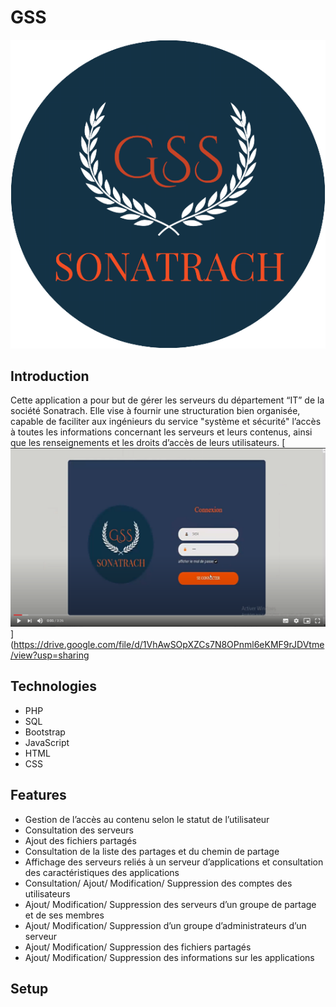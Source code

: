# GSS
![Gestion des serveurs](./Documentation/LOGO.png)
## Introduction 
Cette application a pour but de gérer les serveurs du département “IT” de la société Sonatrach. Elle vise à fournir une structuration bien organisée, capable de faciliter aux ingénieurs du service "système et sécurité" l’accès à toutes les informations concernant les serveurs et leurs contenus, ainsi que les renseignements et les droits d’accès de leurs utilisateurs.
[![Présentation de l'application](./Documentation/videp.png)](https://drive.google.com/file/d/1VhAwSOpXZCs7N8OPnml6eKMF9rJDVtme/view?usp=sharing
## Technologies
* PHP
* SQL
* Bootstrap
* JavaScript
* HTML
* CSS
## Features
* Gestion de l’accès au contenu selon le statut de l’utilisateur
* Consultation des serveurs
* Ajout des fichiers partagés
* Consultation de la liste des partages et du chemin de partage
* Affichage des serveurs reliés à un serveur d’applications et  consultation des caractéristiques des applications
* Consultation/ Ajout/ Modification/ Suppression des comptes des utilisateurs
* Ajout/ Modification/ Suppression des serveurs d’un groupe de partage et de ses membres
* Ajout/ Modification/ Suppression d’un groupe d’administrateurs d’un serveur
* Ajout/ Modification/ Suppression des fichiers partagés  
* Ajout/ Modification/ Suppression des informations sur les applications

## Setup
